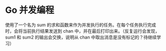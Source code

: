 # Go 并发编程
使用了一个名为 sum 的求和函数来作为并发执行的任务。在每个任务执行完成时，会将当前执行结果发送到 chan 中，并在最后打印出来。（反复运行会发现，sum1 和 sum2 的输出会交换，说明从 chan 中取出消息是没有标记的？待继续学习）